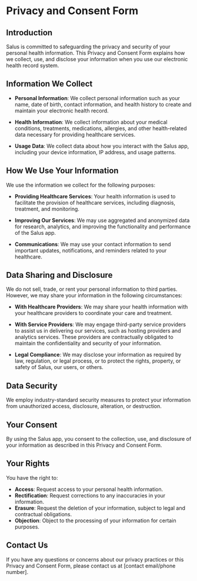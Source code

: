 # Privacy and Consent Form

## Introduction

Salus is committed to safeguarding the privacy and security of your personal health information. This Privacy and Consent Form explains how we collect, use, and disclose your information when you use our electronic health record system.

## Information We Collect

- **Personal Information**: We collect personal information such as your name, date of birth, contact information, and health history to create and maintain your electronic health record.

- **Health Information**: We collect information about your medical conditions, treatments, medications, allergies, and other health-related data necessary for providing healthcare services.

- **Usage Data**: We collect data about how you interact with the Salus app, including your device information, IP address, and usage patterns.

## How We Use Your Information

We use the information we collect for the following purposes:

- **Providing Healthcare Services**: Your health information is used to facilitate the provision of healthcare services, including diagnosis, treatment, and monitoring.

- **Improving Our Services**: We may use aggregated and anonymized data for research, analytics, and improving the functionality and performance of the Salus app.

- **Communications**: We may use your contact information to send important updates, notifications, and reminders related to your healthcare.

## Data Sharing and Disclosure

We do not sell, trade, or rent your personal information to third parties. However, we may share your information in the following circumstances:

- **With Healthcare Providers**: We may share your health information with your healthcare providers to coordinate your care and treatment.

- **With Service Providers**: We may engage third-party service providers to assist us in delivering our services, such as hosting providers and analytics services. These providers are contractually obligated to maintain the confidentiality and security of your information.

- **Legal Compliance**: We may disclose your information as required by law, regulation, or legal process, or to protect the rights, property, or safety of Salus, our users, or others.

## Data Security

We employ industry-standard security measures to protect your information from unauthorized access, disclosure, alteration, or destruction.

## Your Consent

By using the Salus app, you consent to the collection, use, and disclosure of your information as described in this Privacy and Consent Form.

## Your Rights

You have the right to:

- **Access**: Request access to your personal health information.
- **Rectification**: Request corrections to any inaccuracies in your information.
- **Erasure**: Request the deletion of your information, subject to legal and contractual obligations.
- **Objection**: Object to the processing of your information for certain purposes.

## Contact Us

If you have any questions or concerns about our privacy practices or this Privacy and Consent Form, please contact us at [contact email/phone number].

